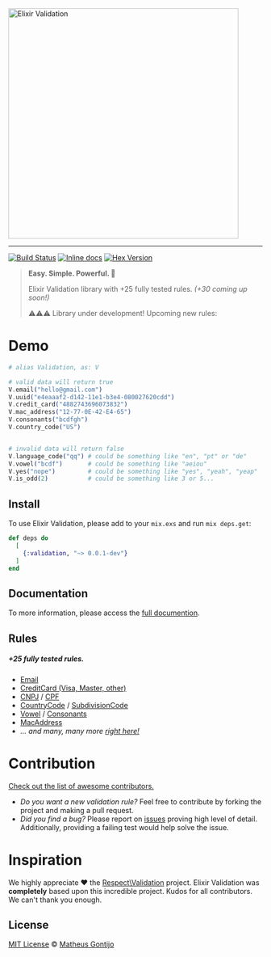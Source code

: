 <img width="456" src="https://github.com/elixir-validation/validation/raw/master/media/logo-readme.png" alt="Elixir Validation">

---

[![Build Status](https://travis-ci.org/elixir-validation/validation.svg?branch=master)](https://travis-ci.org/elixir-validation/validation)
[![Inline docs](https://inch-ci.org/github/elixir-validation/validation.svg?branch=master)](https://inch-ci.org/github/elixir-validation/validation)
[![Hex Version](https://img.shields.io/hexpm/v/validation.svg)](https://hex.pm/packages/validation)



<!-- @TODO: add travis and code coverage here -->
<!-- [![Build Status](http://img.shields.io/travis/zenorocha/clipboard.js/master.svg?style=flat)](https://travis-ci.org/zenorocha/clipboard.js) -->
<!-- ![Killing Flash](https://img.shields.io/badge/killing-flash-brightgreen.svg?style=flat) -->

<!-- [![Build Status](https://img.shields.io/travis/Respect/Validation/master.svg?style=flat-square)](http://travis-ci.org/Respect/Validation) -->
<!-- [![Scrutinizer Code Quality](https://img.shields.io/scrutinizer/g/Respect/Validation/master.svg?style=flat-square)](https://scrutinizer-ci.com/g/Respect/Validation/?branch=master) -->
<!-- [![Code Coverage](https://img.shields.io/scrutinizer/coverage/g/Respect/Validation/master.svg?style=flat-square)](https://scrutinizer-ci.com/g/Respect/Validation/?branch=master) -->
<!-- [![Latest Stable Version](https://img.shields.io/packagist/v/respect/validation.svg?style=flat-square)](https://packagist.org/packages/respect/validation) -->
<!-- [![Total Downloads](https://img.shields.io/packagist/dt/respect/validation.svg?style=flat-square)](https://packagist.org/packages/respect/validation) -->
<!-- [![License](https://img.shields.io/packagist/l/respect/validation.svg?style=flat-square)](https://packagist.org/packages/respect/validation) -->

> **Easy. Simple. Powerful. 💪**
>
> Elixir Validation library with +25 fully tested rules. *(+30 coming up soon!)*
>
> ⚠️⚠️⚠️ Library under development! Upcoming new rules: <!-- @TODO: update upcoming list here -->

# Demo

```elixir
# alias Validation, as: V

# valid data will return true
V.email("hello@gmail.com")
V.uuid("e4eaaaf2-d142-11e1-b3e4-080027620cdd")
V.credit_card("4882743696073832")
V.mac_address("12-77-0E-42-E4-65")
V.consonants("bcdfgh")
V.country_code("US")


# invalid data will return false
V.language_code("qq") # could be something like "en", "pt" or "de"
V.vowel("bcdf")       # could be something like "aeiou"
V.yes("nope")         # could be something like "yes", "yeah", "yeap"
V.is_odd(2)           # could be something like 3 or 5... 
```

## Install

To use Elixir Validation, please add to your `mix.exs` and run `mix deps.get`:

```elixir
def deps do
  [
    {:validation, "~> 0.0.1-dev"}
  ]
end
```

<!-- @TODO: update this -->
<!-- Compatibility: elixir 1.3+ --> 

## Documentation

To more information, please access the [full documention](https://hexdocs.pm/validation).

## Rules

##### +25 fully tested rules.

- [Email](https://hexdocs.pm/validation/Validation.html#email/1)
- [CreditCard (Visa, Master, other)](https://hexdocs.pm/validation/Validation.html#credit_card/1)
- [CNPJ](https://hexdocs.pm/validation/Validation.html#cnpj/1) / [CPF](https://hexdocs.pm/validation/Validation.html#cpf/1)
- [CountryCode](https://hexdocs.pm/validation/Validation.html#country_code/2) / [SubdivisionCode](https://hexdocs.pm/validation/Validation.html#subdivision_code/2)
- [Vowel](https://hexdocs.pm/validation/Validation.html#vowel/1) / [Consonants](https://hexdocs.pm/validation/Validation.html#consonant/1)
- [MacAddress](https://hexdocs.pm/validation/Validation.html#mac_address/1)
- *... and many, many more [right here!](https://hexdocs.pm/validation)*

<!--
##### Roadmap: +30 coming up soon!
- aaa
- bbb
- ccc
-->
<!-- @TODO: update roadmap list -->

# Contribution

[Check out the list of awesome contributors.](https://github.com/elixir-validation/validation/graphs/contributors)

- *Do you want a new validation rule?* Feel free to contribute by forking the project and making a pull request.
- *Did you find a bug?* Please report on [issues](https://github.com/elixir-validation/validation/issues) proving high level of detail. Additionally, providing a failing test would help solve the issue.

# Inspiration

We highly appreciate ❤️ the [Respect\Validation](https://github.com/Respect/Validation) project. Elixir Validation was **completely** based upon this incredible project. Kudos for all contributors. We can't thank you enough.

## License

[MIT License](https://github.com/elixir-validation/validation/blob/master/LICENSE.txt) © [Matheus Gontijo](https://github.com/matheusgontijo)
